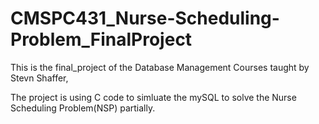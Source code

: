 # CMSPC431_Nurse-Scheduling-Problem_FinalProject

This is the final_project of the Database Management Courses taught by Stevn Shaffer,

The project is using C code to simluate the mySQL to solve the Nurse Scheduling Problem(NSP) partially.
